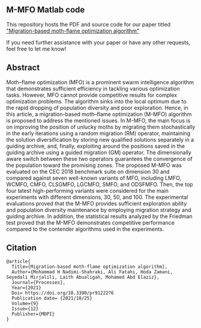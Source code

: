 ## M-MFO Matlab code

This repository hosts the PDF and source code for our paper titled ["Migration-based moth-flame optimization algorithm"](https://www.mdpi.com/2227-9717/9/12/2276)

If you need further assistance with your paper or have any other requests, feel free to let me know!

## Abstract
Moth–flame optimization (MFO) is a prominent swarm intelligence algorithm that demonstrates sufficient efficiency in tackling various optimization tasks. However, MFO cannot provide competitive results for complex optimization problems. The algorithm sinks into the local optimum due to the rapid dropping of population diversity and poor exploration. Hence, in this article, a migration-based moth–flame optimization (M-MFO) algorithm is proposed to address the mentioned issues. In M-MFO, the main focus is on improving the position of unlucky moths by migrating them stochastically in the early iterations using a random migration (RM) operator, maintaining the solution diversification by storing new qualified solutions separately in a guiding archive, and, finally, exploiting around the positions saved in the guiding archive using a guided migration (GM) operator. The dimensionally aware switch between these two operators guarantees the convergence of the population toward the promising zones. The proposed M-MFO was evaluated on the CEC 2018 benchmark suite on dimension 30 and compared against seven well-known variants of MFO, including LMFO, WCMFO, CMFO, CLSGMFO, LGCMFO, SMFO, and ODSFMFO. Then, the top four latest high-performing variants were considered for the main experiments with different dimensions, 30, 50, and 100. The experimental evaluations proved that the M-MFO provides sufficient exploration ability and population diversity maintenance by employing migration strategy and guiding archive. In addition, the statistical results analyzed by the Friedman test proved that the M-MFO demonstrates competitive performance compared to the contender algorithms used in the experiments.

## Citation

```
@article{
  Title={Migration-based moth-flame optimization algorithm},
  Author={Mohammad H Nadimi-Shahraki, Ali Fatahi, Hoda Zamani, Seyedali Mirjalili, Laith Abualigah, Mohamed Abd Elaziz},
  Journal={Processes},
  Year={2021}
  Doi= https://doi.org/10.3390/pr9122276
  Publication date= {2021/10/25}
  Volume={9}
  Issue={12}
  Publisher={MDPI}
}
```
